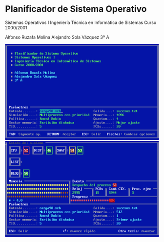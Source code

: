 Planificador de Sistema Operativo
=================================

Sistemas Operativos I
Ingeniería Técnica en Informática de Sistemas
Curso 2000/2001

Alfonso Ruzafa Molina
Alejandro Sola Vázquez
3º A

![carga](https://raw.githubusercontent.com/superruzafa/Sistemas-Operativos-I/master/imagenes/carga.png)
![interfaz](https://raw.githubusercontent.com/superruzafa/Sistemas-Operativos-I/master/imagenes/interfaz.png)